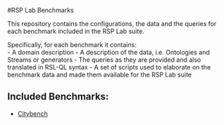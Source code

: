 
#RSP Lab Benchmarks 

This repository contains the configurations, the data and the queries for each benchmark included in the RSP Lab suite.

Specifically, for each benchmark it contains:  
    - A domain description
    - A description of the data, i.e. Ontologies and Streams or generators
    - The queries as they are provided and also translated in RSL-QL syntax
    - A set of scripts used to elaborate on the benchmark data and made them available for the RSP Lab suite


## Included Benchmarks:

- [Citybench](citybench.md)
